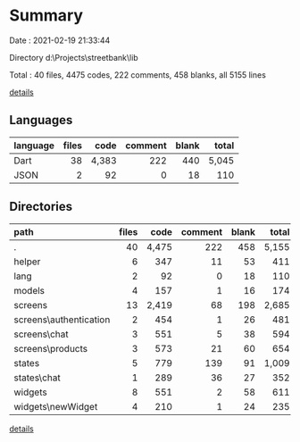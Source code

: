 # Summary

Date : 2021-02-19 21:33:44

Directory d:\Projects\streetbank\lib

Total : 40 files,  4475 codes, 222 comments, 458 blanks, all 5155 lines

[details](details.md)

## Languages
| language | files | code | comment | blank | total |
| :--- | ---: | ---: | ---: | ---: | ---: |
| Dart | 38 | 4,383 | 222 | 440 | 5,045 |
| JSON | 2 | 92 | 0 | 18 | 110 |

## Directories
| path | files | code | comment | blank | total |
| :--- | ---: | ---: | ---: | ---: | ---: |
| . | 40 | 4,475 | 222 | 458 | 5,155 |
| helper | 6 | 347 | 11 | 53 | 411 |
| lang | 2 | 92 | 0 | 18 | 110 |
| models | 4 | 157 | 1 | 16 | 174 |
| screens | 13 | 2,419 | 68 | 198 | 2,685 |
| screens\authentication | 2 | 454 | 1 | 26 | 481 |
| screens\chat | 3 | 551 | 5 | 38 | 594 |
| screens\products | 3 | 573 | 21 | 60 | 654 |
| states | 5 | 779 | 139 | 91 | 1,009 |
| states\chat | 1 | 289 | 36 | 27 | 352 |
| widgets | 8 | 551 | 2 | 58 | 611 |
| widgets\newWidget | 4 | 210 | 1 | 24 | 235 |

[details](details.md)
